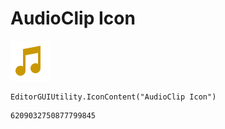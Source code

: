 # AudioClip Icon
![](/img/AudioClip%20Icon.png)

``` CSharp
EditorGUIUtility.IconContent("AudioClip Icon")
```
```
6209032750877799845
```
